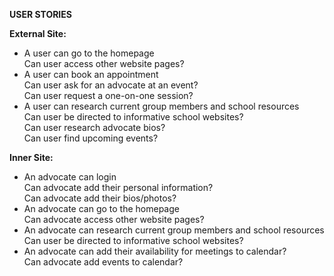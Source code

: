 **USER STORIES**

**External Site:** <br>
- A user can go to the homepage<br>
Can user access other website pages? <br>
- A user can book an appointment<br>
Can user ask for an advocate at an event?<br>
Can user request a one-on-one session?<br>
- A user can research current group members and school resources <br>
Can user be directed to informative school websites?<br>
Can user research advocate bios?<br>
Can user find upcoming events?<br>

**Inner Site:** <br>
- An advocate can login<br>
Can advocate add their personal information?<br>
Can advocate add their bios/photos?<br>
- An advocate can go to the homepage<br>
Can advocate access other website pages?<br>
- An advocate can research current group members and school resources<br>
Can user be directed to informative school websites?<br>
- An advocate can add their availability for meetings to calendar?<br>
Can advocate add events to calendar?<br>
